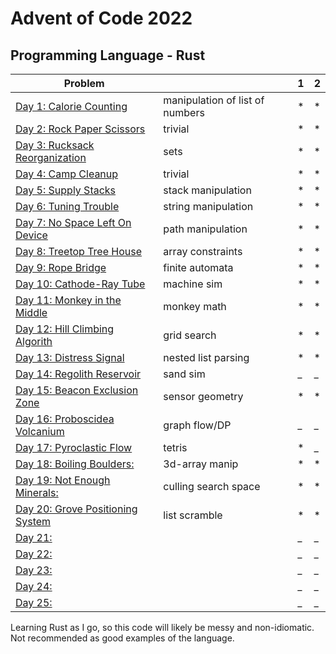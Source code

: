 # Advent of Code 2022

## Programming Language - Rust



| Problem |  | 1 | 2 |
| --- | --- | -- | --- |
| [Day 1: Calorie Counting](https://adventofcode.com/2022/day/1) | manipulation of list of numbers | * | * |
| [Day 2: Rock Paper Scissors ](https://adventofcode.com/2022/day/2)| trivial  | * | * |
| [Day 3: Rucksack Reorganization ](https://adventofcode.com/2022/day/3)| sets  | * | * |
| [Day 4: Camp Cleanup](https://adventofcode.com/2022/day/4)  | trivial | * | * |
| [Day 5: Supply Stacks](https://adventofcode.com/2022/day/5)  | stack manipulation | * | * |
| [Day 6: Tuning Trouble](https://adventofcode.com/2022/day/6)  | string manipulation  | * | * |
| [Day 7: No Space Left On Device](https://adventofcode.com/2022/day/7)  | path manipulation  | * | * |
| [Day 8: Treetop Tree House ](https://adventofcode.com/2022/day/8)  | array constraints | * | * | 
| [Day 9: Rope Bridge  ](https://adventofcode.com/2022/day/9)  | finite automata | * | * |
| [Day 10: Cathode-Ray Tube](https://adventofcode.com/2022/day/10)  | machine sim | * | * |
| [Day 11: Monkey in the Middle](https://adventofcode.com/2022/day/11)  | monkey math | * | * |
| [Day 12: Hill Climbing Algorith ](https://adventofcode.com/2022/day/12)  | grid search  | * | * |
| [Day 13: Distress Signal ](https://adventofcode.com/2022/day/13)  | nested list parsing | * | * |
| [Day 14: Regolith Reservoir](https://adventofcode.com/2022/day/14)  | sand sim  | _ | _ |
| [Day 15: Beacon Exclusion Zone ](https://adventofcode.com/2022/day/15)  | sensor geometry | * | * |
| [Day 16: Proboscidea Volcanium](https://adventofcode.com/2022/day/16)  | graph flow/DP | _ | _ |
| [Day 17: Pyroclastic Flow ](https://adventofcode.com/2022/day/17)  | tetris | * | _ |
| [Day 18: Boiling Boulders: ](https://adventofcode.com/2022/day/18)  | 3d-array manip | * | * |
| [Day 19: Not Enough Minerals: ](https://adventofcode.com/2022/day/19)  | culling search space | * | * |
| [Day 20: Grove Positioning System ](https://adventofcode.com/2022/day/20)  | list scramble | * | * |
| [Day 21: ](https://adventofcode.com/2022/day/21)  |  | _ | _ |
| [Day 22: ](https://adventofcode.com/2022/day/22)  |  | _ | _ |
| [Day 23: ](https://adventofcode.com/2022/day/23)  |  | _ | _ |
| [Day 24: ](https://adventofcode.com/2022/day/24)  |  | _ | _ |
| [Day 25: ](https://adventofcode.com/2022/day/25)  |  | _ | _ |

Learning Rust as I go, so this code will likely be messy and non-idiomatic. Not recommended as good examples of the language.
